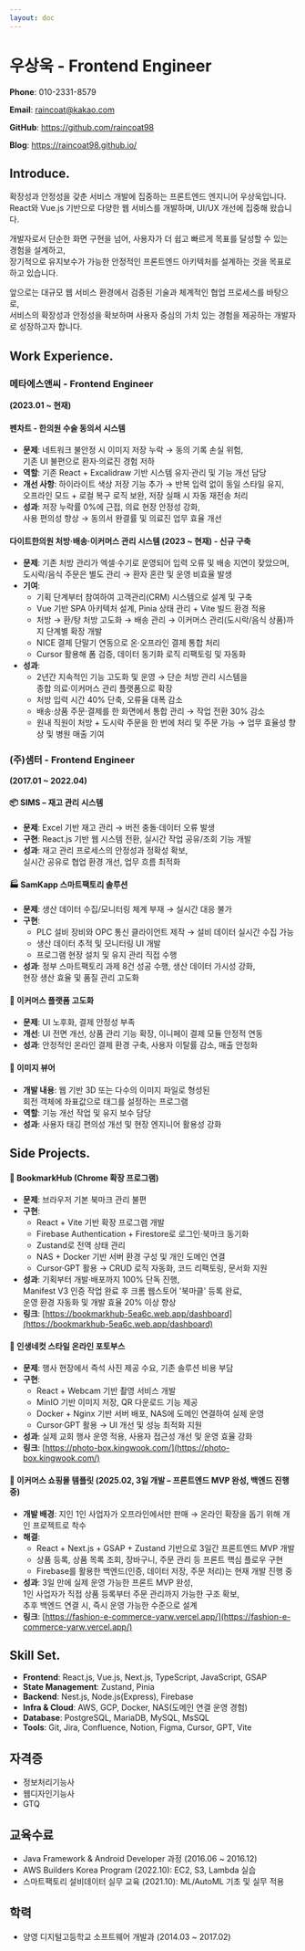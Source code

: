 ```yaml
---
layout: doc
---
```


# **우상욱 - Frontend Engineer**

**Phone**: 010-2331-8579

**Email**: raincoat@kakao.com

**GitHub**: https://github.com/raincoat98

**Blog**: https://raincoat98.github.io/

## **Introduce.**

확장성과 안정성을 갖춘 서비스 개발에 집중하는 프론트엔드 엔지니어 우상욱입니다.  
React와 Vue.js 기반으로 다양한 웹 서비스를 개발하며, UI/UX 개선에 집중해 왔습니다.

개발자로서 단순한 화면 구현을 넘어, 사용자가 더 쉽고 빠르게 목표를 달성할 수 있는 경험을 설계하고,  
장기적으로 유지보수가 가능한 안정적인 프론트엔드 아키텍처를 설계하는 것을 목표로 하고 있습니다.

앞으로는 대규모 웹 서비스 환경에서 검증된 기술과 체계적인 협업 프로세스를 바탕으로,  
서비스의 확장성과 안정성을 확보하며 사용자 중심의 가치 있는 경험을 제공하는 개발자로 성장하고자 합니다.

## **Work Experience.**

### **메타에스앤씨 - Frontend Engineer**

**(2023.01 ~ 현재)**

#### **펜차트 - 한의원 수술 동의서 시스템**

- **문제**: 네트워크 불안정 시 이미지 저장 누락 → 동의 기록 손실 위험,<br> 기존 UI 불편으로 환자·의료진 경험 저하
- **역할**: 기존 React + Excalidraw 기반 시스템 유지·관리 및 기능 개선 담당
- **개선 사항**: 하이라이트 색상 저장 기능 추가 → 반복 입력 없이 동일 스타일 유지,<br>
  오프라인 모드 + 로컬 복구 로직 보완, 저장 실패 시 자동 재전송 처리
- **성과**: 저장 누락률 0%에 근접, 의료 현장 안정성 강화,<br>
  사용 편의성 향상 → 동의서 완결률 및 의료진 업무 효율 개선

#### **다이트한의원 처방·배송·이커머스 관리 시스템 (2023 ~ 현재) - 신규 구축**

- **문제**: 기존 처방 관리가 엑셀·수기로 운영되어 입력 오류 및 배송 지연이 잦았으며,<br>
  도시락/음식 주문은 별도 관리 → 환자 혼란 및 운영 비효율 발생
- **기여**:
  - 기획 단계부터 참여하여 고객관리(CRM) 시스템으로 설계 및 구축
  - Vue 기반 SPA 아키텍처 설계, Pinia 상태 관리 + Vite 빌드 환경 적용
  - 처방 → 환/탕 처방 고도화 → 배송 관리 → 이커머스 관리(도시락/음식 상품)까지 단계별 확장 개발
  - NICE 결제 단말기 연동으로 온·오프라인 결제 통합 처리
  - Cursor 활용해 폼 검증, 데이터 동기화 로직 리팩토링 및 자동화
- **성과**:
  - 2년간 지속적인 기능 고도화 및 운영 → 단순 처방 관리 시스템을<br>
    종합 의료·이커머스 관리 플랫폼으로 확장
  - 처방 입력 시간 40% 단축, 오류율 대폭 감소
  - 배송·상품 주문·결제를 한 화면에서 통합 관리 → 작업 전환 30% 감소
  - 원내 직원이 처방 + 도시락 주문을 한 번에 처리 및 주문 가능 → 업무 효율성 향상 및 병원 매출 기여

### **(주)샘터 - Frontend Engineer**

**(2017.01 ~ 2022.04)**

#### **📦 SIMS – 재고 관리 시스템**

- **문제**: Excel 기반 재고 관리 → 버전 충돌·데이터 오류 발생
- **구현**: React.js 기반 웹 시스템 전환, 실시간 작업 공유/조회 기능 개발
- **성과**: 재고 관리 프로세스의 안정성과 정확성 확보,<br>
  실시간 공유로 협업 환경 개선, 업무 흐름 최적화

#### **🏭 SamKapp 스마트팩토리 솔루션**

- **문제**: 생산 데이터 수집/모니터링 체계 부재 → 실시간 대응 불가
- **구현**:
  - PLC 설비 장비와 OPC 통신 클라이언트 제작 → 설비 데이터 실시간 수집 가능
  - 생산 데이터 추적 및 모니터링 UI 개발
  - 프로그램 현장 설치 및 유지 관리 직접 수행
- **성과**: 정부 스마트팩토리 과제 8건 성공 수행, 생산 데이터 가시성 강화,<br>
  현장 생산 효율 및 품질 관리 고도화

#### **🛒 이커머스 플랫폼 고도화**

- **문제**: UI 노후화, 결제 안정성 부족
- **개선**: UI 전면 개선, 상품 관리 기능 확장, 이니페이 결제 모듈 안정적 연동
- **성과**: 안정적인 온라인 결제 환경 구축, 사용자 이탈률 감소, 매출 안정화

#### **📐 이미지 뷰어**

- **개발 내용**: 웹 기반 3D 또는 다수의 이미지 파일로 형성된<br>
  회전 객체에 좌표값으로 태그를 설정하는 프로그램
- **역할**: 기능 개선 작업 및 유지 보수 담당
- **성과**: 사용자 태깅 편의성 개선 및 현장 엔지니어 활용성 강화

## **Side Projects.**

#### **🔖 BookmarkHub (Chrome 확장 프로그램)**

- **문제**: 브라우저 기본 북마크 관리 불편
- **구현**:
  - React + Vite 기반 확장 프로그램 개발
  - Firebase Authentication + Firestore로 로그인·북마크 동기화
  - Zustand로 전역 상태 관리
  - NAS + Docker 기반 서버 환경 구성 및 개인 도메인 연결
  - Cursor·GPT 활용 → CRUD 로직 자동화, 코드 리팩토링, 문서화 지원
- **성과**: 기획부터 개발·배포까지 100% 단독 진행,<br>
  Manifest V3 인증 작업 완료 후 크롬 웹스토어 '북마클' 등록 완료,<br>
  운영 환경 자동화 및 개발 효율 20% 이상 향상
- **링크**: [https://bookmarkhub-5ea6c.web.app/dashboard](https://bookmarkhub-5ea6c.web.app/dashboard)

#### **📸 인생네컷 스타일 온라인 포토부스**

- **문제**: 행사 현장에서 즉석 사진 제공 수요, 기존 솔루션 비용 부담
- **구현**:
  - React + Webcam 기반 촬영 서비스 개발
  - MinIO 기반 이미지 저장, QR 다운로드 기능 제공
  - Docker + Nginx 기반 서버 배포, NAS에 도메인 연결하여 실제 운영
  - Cursor·GPT 활용 → UI 개선 및 성능 최적화 지원
- **성과**: 실제 교회 행사 운영 적용, 사용자 접근성 개선 및 운영 효율 강화
- **링크**: [https://photo-box.kingwook.com/](https://photo-box.kingwook.com/)

#### **🛒 이커머스 쇼핑몰 템플릿 (2025.02, 3일 개발 – 프론트엔드 MVP 완성, 백엔드 진행 중)**

- **개발 배경**: 지인 1인 사업자가 오프라인에서만 판매 → 온라인 확장을 돕기 위해 개인 프로젝트로 착수
- **해결**:
  - React + Next.js + GSAP + Zustand 기반으로 3일간 프론트엔드 MVP 개발
  - 상품 등록, 상품 목록 조회, 장바구니, 주문 관리 등 프론트 핵심 플로우 구현
  - Firebase를 활용한 백엔드(인증, 데이터 저장, 주문 처리)는 현재 개발 진행 중
- **성과**: 3일 만에 실제 운영 가능한 프론트 MVP 완성,<br>
  1인 사업자가 직접 상품 등록부터 주문 관리까지 가능한 구조 확보,<br>
  추후 백엔드 연결 시, 즉시 운영 가능한 수준으로 설계
- **링크**: [https://fashion-e-commerce-yarw.vercel.app/](https://fashion-e-commerce-yarw.vercel.app/)

## **Skill Set.**

- **Frontend**: React.js, Vue.js, Next.js, TypeScript, JavaScript, GSAP
- **State Management**: Zustand, Pinia
- **Backend**: Nest.js, Node.js(Express), Firebase
- **Infra & Cloud**: AWS, GCP, Docker, NAS(도메인 연결 운영 경험)
- **Database**: PostgreSQL, MariaDB, MySQL, MsSQL
- **Tools**: Git, Jira, Confluence, Notion, Figma, Cursor, GPT, Vite

## **자격증**

- 정보처리기능사
- 웹디자인기능사
- GTQ

## **교육수료**

- Java Framework & Android Developer 과정 (2016.06 ~ 2016.12)
- AWS Builders Korea Program (2022.10): EC2, S3, Lambda 실습
- 스마트팩토리 설비데이터 실무 교육 (2021.10): ML/AutoML 기초 및 실무 적용

## **학력**

- 양영 디지털고등학교 소프트웨어 개발과 (2014.03 ~ 2017.02)
